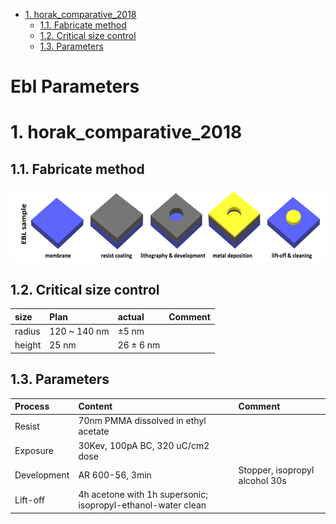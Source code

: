 
- [1. horak_comparative_2018](#1dot-horak_comparative_2018)
  - [1.1. Fabricate method](#1dot1-fabricate-method)
  - [1.2. Critical size control](#1dot2-critical-size-control)
  - [1.3. Parameters](#1dot3-parameters)

# Ebl Parameters <!-- omit in toc --> 


# 1. horak_comparative_2018

## 1.1. Fabricate method

![](assets/md_ebl-parameters-11-13-41.png)

## 1.2. Critical size control

| size   | Plan         | actual        | Comment |
| :----- | :----------- | :------------ | :------ |
| radius | 120 ~ 140 nm | $\pm 5$ nm    |         |
| height | 25 nm        | $26 \pm 6$ nm |         |

## 1.3. Parameters

| Process     | Content                                                      | Comment                        |
| :---------- | :----------------------------------------------------------- | :----------------------------- |
| Resist      | 70nm PMMA dissolved in ethyl acetate                         |                                |
| Exposure    | 30Kev, 100pA BC, 320 uC/cm2 dose                             |                                |
| Development | AR 600-56, 3min                                              | Stopper, isopropyl alcohol 30s |
| Lift-off    | 4h acetone with 1h supersonic; isopropyl-ethanol-water clean |                                |

